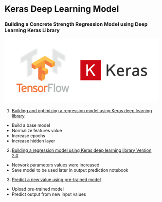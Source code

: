 # Keras Deep Learning Model
### Building a Concrete Strength Regression Model using Deep Learning Keras Library

![alt text](tf-keras.png)

1. [Building and optimizing a regression model using Keras deep learning library](https://msyazwan.github.io/Keras-Deep-Learning-Model/Concrete-Strength-Keras)
+ Build a base model
+ Normalize features value
+ Increase epochs
+ Increase hidden layer

2. [Building a regression model using Keras deep learning library Version 2.0](https://msyazwan.github.io/Keras-Deep-Learning-Model/Concrete-Strength-Keras-v2)
+ Network parameters values were increased
+ Save model to be used later in output prediction notebook

3. [Predict a new value using pre-trained model](https://msyazwan.github.io/Keras-Deep-Learning-Model/Keras-Predict-New-Value)
+ Upload pre-trained model
+ Predict output from new input values
